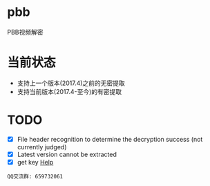 # pbb
PBB视频解密

# 当前状态
- 支持上一个版本(2017.4)之前的无密提取
- 支持当前版本(2017.4-至今)的有密提取

# TODO
- [x] File header recognition to determine the decryption success (not currently judged)
- [x] Latest version cannot be extracted
- [x] get key [ Help ](https://github.com/WatchSnow/pbb/wiki/How-to-extract-a-key%3F)

`QQ交流群: 659732061`

